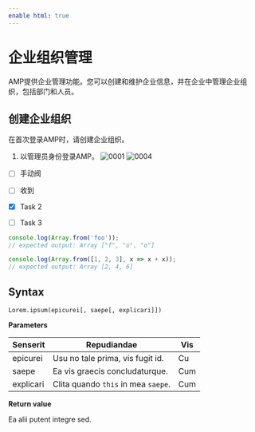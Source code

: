 ```yaml
---
enable html: true
---
```

# 企业组织管理

AMP提供企业管理功能。您可以创建和维护企业信息，并在企业中管理企业组织，包括部门和人员。
## 创建企业组织
在首次登录AMP时，请创建企业组织。
1. 以管理员身份登录AMP。
![0001](企业组织管理.resource/0001.png)
![0004](企业组织管理.resource/0004.jpg)

* [ ] 手动阀 
* [ ] 收到

* [x] Task 2
* [ ] Task 3

```javascript
console.log(Array.from('foo'));
// expected output: Array ["f", "o", "o"]

console.log(Array.from([1, 2, 3], x => x + x));
// expected output: Array [2, 4, 6]
```

## Syntax

    Lorem.ipsum(epicurei[, saepe[, explicari]])

**Parameters**

| Senserit  | Repudiandae                         | Vis |
| --------- | ----------------------------------- | --- |
| epicurei  | Usu no tale prima, vis fugit  id.   | Cu  |
| saepe     | Ea vis graecis concludaturque.      | Cum |
| explicari | Clita quando `this` in mea `saepe`. | Cum |

**Return value**

Ea alii putent integre sed.
